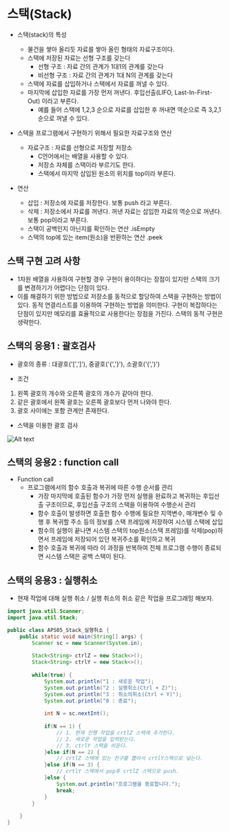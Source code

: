 # 스택(Stack)
* 스택(stack)의 특성
  * 물건을 쌓아 올리듯 자료를 쌓아 올린 형태의 자료구조이다.
  * 스택에 저장된 자료는 선형 구조를 갖는다
    * 선형 구조 : 자료 간의 관계가 1대1의 관계를 갖는다
    * 비선형 구조 : 자료 간의 관계가 1대 N의 관계를 갖는다
  * 스택에 자료를 삽입하거나 스택에서 자료를 꺼낼 수 있다.
  * 마지막에 삽입한 자료를 가장 먼저 꺼낸다. 후입선출(LIFO, Last-In-First-Out) 이라고 부른다. 
    * 예를 들어 스택에 1,2,3 순으로 자료를 삽입한 후 꺼내면 역순으로 즉 3,2,1 순으로 꺼낼 수 있다.

* 스택을 프로그램에서 구현하기 위해서 필요한 자료구조와 연산
  * 자료구조 : 자료를 선형으로 저장할 저장소
    * C언어에서는 배열을 사용할 수 있다.
    * 저장소 자체를 스택이라 부르기도 한다.
    * 스택에서 마지막 삽입된 원소의 위치를 top이라 부른다.
* 연산
  * 삽입 : 저장소에 자료를 저장한다. 보통 push 라고 부른다.
  * 삭제 : 저장소에서 자료를 꺼낸다. 꺼낸 자료는 삽입한 자료의 역순으로 꺼낸다. 보통 pop이라고 부른다.
  * 스택이 공백인지 아닌지를 확인하는 연산 .isEmpty
  * 스택의 top에 있는 item(원소)을 반환하는 연산 .peek

## 스택 구현 고려 사항

* 1차원 배열을 사용하여 구현할 경우 구현이 용이하다는 장점이 있지만 스택의 크기를 변경하기가 어렵다는 단점이 있다.
* 이를 해결하기 위한 방법으로 저장소를 동적으로 할당하여 스택을 구현하는 방법이 있다. 동적 연결리스트를 이용하여 구현하는 방법을 의미한다. 구현이 복잡하다는 단점이 있지만 메모리를 효율적으로 사용한다는 장점을 가진다. 스택의 동적 구현은 생략한다.

## 스택의 응용1 : 괄호검사

* 괄호의 종류 : 대괄호('[',']'), 중괄호('{','}'), 소괄호('(',')')

* 조건
1. 왼쪽 괄호의 개수와 오른쪽 괄호의 개수가 같아야 한다.
2. 같은 괄호에서 왼쪽 괄호는 오른쪽 괄호보다 먼저 나와야 한다.
3. 괄호 사이에는 포함 관계만 존재한다.

* 스택을 이용한 괄호 검사

![Alt text](/img/image.png)

## 스택의 응용2 : function call
* Function call
  * 프로그램에서의 함수 호출과 복귀에 따른 수행 순서를 관리
    * 가장 마지막에 호출된 함수가 가장 먼저 실행을 완료하고 복귀하는 후입선출 구조이므로, 후입선출 구조의 스택을 이용하여 수행순서 관리
    * 함수 호출이 발생하면 호출한 함수 수행에 필요한 지역변수, 매개변수 및 수행 후 복귀할 주소 등의 정보를 스택 프레임에 저장하여 시스템 스택에 삽입
    * 함수의 실행이 끝나면 시스템 스택의 top원소(스택 프레임)를 삭제(pop)하면서 프레임에 저장되어 있던 복귀주소를 확인하고 복귀
    * 함수 호출과 복귀에 따라 이 과정을 반복하여 전체 프로그램 수행이 종료되면 시스템 스택은 공백 스택이 된다.

## 스택의 응용3 : 실행취소
* 현재 작업에 대해 실행 취소 / 실행 취소의 취소 같은 작업을 프로그래밍 해보자.
```java
import java.util.Scanner;
import java.util.Stack;

public class APS05_Stack_실행취소 {
	public static void main(String[] args) {
		Scanner sc = new Scanner(System.in);
		
		Stack<String> ctrlZ = new Stack<>();
		Stack<String> ctrlY = new Stack<>();
		
		while(true) {
			System.out.println("1 : 새로운 작업");
			System.out.println("2 : 실행취소(Ctrl + Z)");
			System.out.println("3 : 취소의취소(Ctrl + Y)");
			System.out.println("0 : 종료");
			
			int N = sc.nextInt();
			
			if(N == 1) {
				// 1. 현재 진행 작업을 crtlZ 스택에 추가한다.
				// 2. 새로운 작업을 입력받는다.
				// 3. ctrlY 스택을 비운다.
			}else if(N == 2) {
				// crtlZ 스택에 있는 친구를 뽑아서 crtlY스택으로 넣는다.
			}else if(N == 3) {
				// crtlY 스택에서 pop후 crtlZ 스택으로 push.
			}else {
				System.out.println("프로그램을 종료합니다.");
				break;
			}
		}
		
	}
}
```